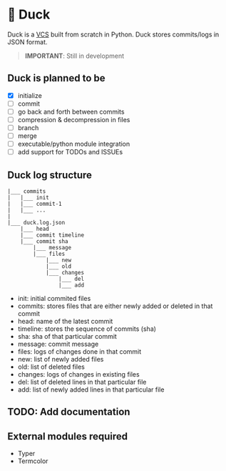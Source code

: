 # 🦆 Duck
Duck is a [VCS](https://en.wikipedia.org/wiki/Version_control) built from scratch in Python. Duck stores commits/logs in JSON format. 

> **IMPORTANT**: Still in development

## Duck is planned to be
- [x] initialize
- [ ] commit
- [ ] go back and forth between commits
- [ ] compression & decompression in files
- [ ] branch
- [ ] merge
- [ ] executable/python module integration
- [ ] add support for TODOs and ISSUEs

## Duck log structure
```
|___ commits
|   |___ init
|   |___ commit-1
|   |___ ...
|
|___ duck.log.json
    |___ head
    |___ commit timeline
    |___ commit sha
    	|___ message
    	|___ files
            |___ new
            |___ old
            |___ changes
            	|___ del
            	|___ add
```
- init: initial commited files
- commits: stores files that are either newly added or deleted in that commit
- head: name of the latest commit
- timeline: stores the sequence of commits (sha)
- sha: sha of that particular commit
- message: commit message
- files: logs of changes done in that commit
- new: list of newly added files
- old: list of deleted files
- changes: logs of changes in existing files
- del: list of deleted lines in that particular file
- add: list of newly added lines in that particular file

## TODO: Add documentation

## External modules required
- Typer
- Termcolor
